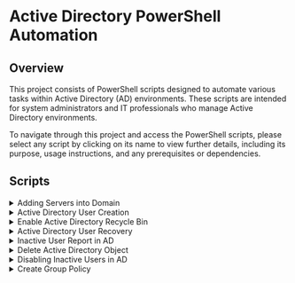 # Active Directory PowerShell Automation

## Overview

This project consists of PowerShell scripts designed to automate various tasks within Active Directory (AD) environments. These scripts are intended for system administrators and IT professionals who manage Active Directory environments.

To navigate through this project and access the PowerShell scripts, please select any script by clicking on its name to view further details, including its purpose, usage instructions, and any prerequisites or dependencies.

## Scripts

<details>
<summary>Adding Servers into Domain</summary>

[Link to Adding Servers into Domain script](https://github.com/DimitryZH/active-directory-powershell-automation/blob/main/Adding_Servers_into_Domain.ps1)

### Prerequisites

- Windows PowerShell 5.1 or higher.
- Active Directory module for Windows PowerShell.
- Remote Server Administration Tools (RSAT) for Windows installed on the local system.
- Administrative privileges on the local system.

### Features

- Automates the process of joining servers to a domain.
- Configures the primary DNS IP address on the network adapter.

### Usage

1. Update the script with your domain details and DNS IP address.
2. Run the script with administrative privileges.

</details>

<details>
<summary>Active Directory User Creation</summary>

[Link to Active Directory User Creation script](https://github.com/DimitryZH/active-directory-powershell-automation/blob/main/Active_Directory_User_Creation.ps1)

### Prerequisites

- Windows PowerShell 5.1 or higher.
- Active Directory module for Windows PowerShell.
- SMTP server access for sending email notifications.
- Administrative privileges on the local system.

### Features

- Facilitates the creation of new user accounts in Active Directory.
- Sets a temporary password for new accounts.
- Sends email confirmations for newly created accounts.

### Usage

1. Update the script with your domain controller, mail server details, and any placeholders marked with "YOUR\_".
2. Run the script with administrative privileges.

</details>
<details>
<summary>Enable Active Directory Recycle Bin</summary>

[Link to Enable Active Directory Recycle Bin script](https://github.com/DimitryZH/active-directory-powershell-automation/blob/main/Enable_Active_Directory_Recylcebin.ps1)

### Prerequisites

- Windows PowerShell 5.1 or higher.
- Active Directory module for Windows PowerShell.
- Administrative privileges on the local system.
- The forest functional level must be Windows Server 2008 R2 or higher.

### Features

- Enables the Active Directory Recycle Bin feature.
- Allows for the recovery of deleted Active Directory objects.

### Usage

1. Run the script with administrative privileges.
2. No additional input is required; the script checks and enables the AD Recycle Bin feature if it is not already enabled.

</details>
<details>
<summary>Active Directory User Recovery</summary>

[Link to Active Directory User Recovery script](https://github.com/DimitryZH/active-directory-powershell-automation/blob/main/Active_Direcory_User_Recovery.ps1)

### Prerequisites

- Windows PowerShell 5.1 or higher.
- Active Directory module for Windows PowerShell.
- The AD Recycle Bin feature must be enabled.
- Administrative privileges on the local system.

### Features

- Recovers deleted Active Directory users.
- Utilizes the AD recycle bin feature for user recovery.

### Usage

1. Run the script with administrative privileges.
2. When prompted, enter the name of the deleted user you wish to recover. The script will search for and recover the user account.

</details>

<details>
<summary>Inactive User Report in AD</summary>

[Link to Inactive User Report in AD script](https://github.com/DimitryZH/active-directory-powershell-automation/blob/main/Inactive_User_Report_in_AD.ps1)

### Prerequisites

- Windows PowerShell 5.1 or higher.
- Active Directory module for Windows PowerShell.
- Administrative privileges on the local system.

### Features

- Generates a report of inactive user accounts in Active Directory.
- Allows administrators to identify accounts that have not been used within a specified period.

### Usage

1. Update the script with the desired threshold for inactivity (e.g., 90 days).
2. Run the script with administrative privileges.
3. The script will output a report listing all user accounts that have been inactive for longer than the specified period.

</details>

<details>
<summary>Delete Active Directory Object</summary>

[Link to Delete Active Directory Object script](https://github.com/DimitryZH/active-directory-powershell-automation/blob/main/Delete_Active_Directory_Object.ps1)

### Prerequisites

- Windows PowerShell 5.1 or higher.
- Active Directory module for Windows PowerShell.
- Administrative privileges on the local system.

### Features

- Deletes specified objects from Active Directory.
- Supports deletion of various AD objects such as users, computers, and groups.

### Usage

1. Run the script with administrative privileges.
2. When prompted, enter the distinguished name (DN) of the object you wish to delete.
3. The script will delete the specified object from Active Directory.

</details>
<details>
<summary>Disabling Inactive Users in AD</summary>

[Link to Disabling Inactive Users in AD script](https://github.com/DimitryZH/active-directory-powershell-automation/blob/main/Disabling_Inactive_users_in_AD.ps1)

### Prerequisites

- Windows PowerShell 5.1 or higher.
- Active Directory module for Windows PowerShell.
- Administrative privileges on the local system.

### Features

- Identifies inactive user accounts in Active Directory based on a specified inactivity period.
- Automatically disables these inactive accounts to enhance security.

### Usage

1. Update the script with the desired threshold for inactivity (e.g., 90 days).
2. Run the script with administrative privileges.
3. The script will identify and disable user accounts that have been inactive for longer than the specified period.

</details>
</details>

<details>
<summary>Create Group Policy</summary>

[Link to Create Group Policy script](https://github.com/DimitryZH/active-directory-powershell-automation/blob/main/Create_groupe_policy.ps1)

### Prerequisites

- Windows PowerShell 5.1 or higher.
- Group Policy module for Windows PowerShell.
- Administrative privileges on the local system.

### Features

- Creates a new Group Policy Object (GPO) named "Secure_computer".
- Prevents changing desktop background and icons.
- Sets desktop wallpaper and disables the removal of the Recycle Bin icon from the desktop.
- Links the GPO to a specific Organizational Unit (OU) in Active Directory.
- Backs up all Group Policy Objects.

### Usage

1. Open PowerShell with administrative privileges.
2. Run the `Create_groupe_policy.ps1` script.
3. Ensure the script has the necessary permissions to modify Group Policy Objects and Active Directory.

</details>
